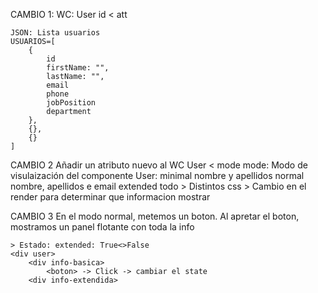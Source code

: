 CAMBIO 1:
    WC: User
        id < att
    
    JSON: Lista usuarios
    USUARIOS=[
        {
            id
            firstName: "",
            lastName: "",
            email
            phone
            jobPosition
            department
        },
        {},
        {}
    ]
    
CAMBIO 2
    Añadir un atributo nuevo al WC User < mode
    mode: Modo de visulaización del componente User:
        minimal         nombre y apellidos
        normal          nombre, apellidos e email
        extended        todo
    > Distintos css
    > Cambio en el render para determinar que informacion mostrar
    
CAMBIO 3
    En el modo normal, metemos un boton. 
        Al apretar el boton, mostramos un panel flotante con toda la info
    
    > Estado: extended: True<>False
    <div user>
        <div info-basica>
            <boton> -> Click -> cambiar el state
        <div info-extendida> 
    
    